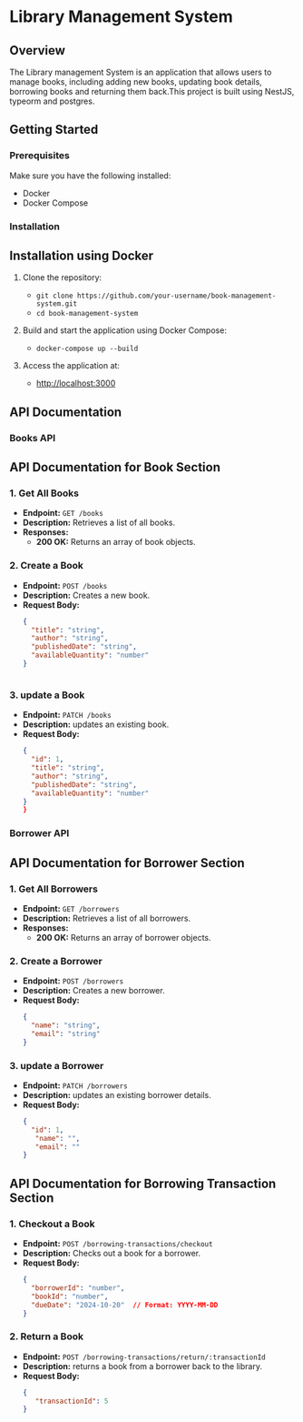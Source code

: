 # Library Management System

## Overview

The Library management System is an application that allows users to manage books, including adding new books, updating book details, borrowing books and returning them back.This project is built using NestJS, typeorm and postgres.

## Getting Started

### Prerequisites

Make sure you have the following installed:

- Docker
- Docker Compose
### Installation

## Installation using Docker

1. Clone the repository:
   - `git clone https://github.com/your-username/book-management-system.git`
   - `cd book-management-system`

2. Build and start the application using Docker Compose:
   - `docker-compose up --build`

3. Access the application at:
   - [http://localhost:3000](http://localhost:3000)

## API Documentation

### Books API
## API Documentation for Book Section
### 1. Get All Books

- **Endpoint:** `GET /books`
- **Description:** Retrieves a list of all books.
- **Responses:**
  - **200 OK:** Returns an array of book objects.

### 2. Create a Book

- **Endpoint:** `POST /books`
- **Description:** Creates a new book.
- **Request Body:**
  ```json
  {
    "title": "string",
    "author": "string",
    "publishedDate": "string",
    "availableQuantity": "number"
  }



### 3. update a Book

- **Endpoint:** `PATCH /books`
- **Description:** updates an existing book.
- **Request Body:**
  ```json
  {
    "id": 1,
    "title": "string",
    "author": "string",
    "publishedDate": "string",
    "availableQuantity": "number"
  }
  }


### Borrower API
## API Documentation for Borrower Section

### 1. Get All Borrowers

- **Endpoint:** `GET /borrowers`
- **Description:** Retrieves a list of all borrowers.
- **Responses:**
  - **200 OK:** Returns an array of borrower objects.

### 2. Create a Borrower

- **Endpoint:** `POST /borrowers`
- **Description:** Creates a new borrower.
- **Request Body:**
  ```json
  {
    "name": "string",
    "email": "string"
  }
### 3. update a Borrower

- **Endpoint:** `PATCH /borrowers`
- **Description:** updates an existing borrower details.
- **Request Body:**
  ```json
  {
    "id": 1,
     "name": "",
     "email": ""
  }


## API Documentation for Borrowing Transaction Section

### 1. Checkout a Book

- **Endpoint:** `POST /borrowing-transactions/checkout`
- **Description:** Checks out a book for a borrower.
- **Request Body:**
  ```json
  {
    "borrowerId": "number",
    "bookId": "number",
    "dueDate": "2024-10-20"  // Format: YYYY-MM-DD
  }

### 2. Return a Book

- **Endpoint:** `POST /borrowing-transactions/return/:transactionId`
- **Description:** returns a book from a borrower back to the library.
- **Request Body:**
  ```json
  {
     "transactionId": 5
  }
